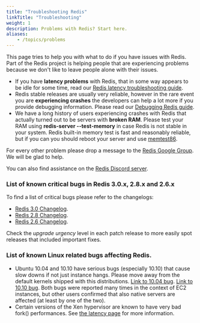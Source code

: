 ```yaml
---
title: "Troubleshooting Redis"
linkTitle: "Troubleshooting"
weight: 1
description: Problems with Redis? Start here.
aliases:
    - /topics/problems
---
```


This page tries to help you with what to do if you have issues with Redis. Part of the Redis project is helping people that are experiencing problems because we don't like to leave people alone with their issues.

* If you have **latency problems** with Redis, that in some way appears to be idle for some time, read our [Redis latency troubleshooting guide](/topics/latency).
* Redis stable releases are usually very reliable, however in the rare event you are **experiencing crashes** the developers can help a lot more if you provide debugging information. Please read our [Debugging Redis guide](/topics/debugging).
* We have a long history of users experiencing crashes with Redis that actually turned out to be servers with **broken RAM**. Please test your RAM using **redis-server --test-memory** in case Redis is not stable in your system. Redis built-in memory test is fast and reasonably reliable, but if you can you should reboot your server and use [memtest86](http://memtest86.com).

For every other problem please drop a message to the [Redis Google Group](http://groups.google.com/group/redis-db). We will be glad to help.

You can also find assistance on the [Redis Discord server](https://discord.gg/redis).

### List of known critical bugs in Redis 3.0.x, 2.8.x and 2.6.x

To find a list of critical bugs please refer to the changelogs:

* [Redis 3.0 Changelog](https://raw.githubusercontent.com/redis/redis/3.0/00-RELEASENOTES).
* [Redis 2.8 Changelog](https://raw.githubusercontent.com/redis/redis/2.8/00-RELEASENOTES).
* [Redis 2.6 Changelog](https://raw.githubusercontent.com/redis/redis/2.6/00-RELEASENOTES).

Check the *upgrade urgency* level in each patch release to more easily spot
releases that included important fixes.

### List of known Linux related bugs affecting Redis.

* Ubuntu 10.04 and 10.10 have serious bugs (especially 10.10) that cause slow downs if not just instance hangs. Please move away from the default kernels shipped with this distributions. [Link to 10.04 bug](https://blog.librato.com/posts/2011/5/16/ec2-users-should-be-cautious-when-booting-ubuntu-1004-amis). [Link to 10.10 bug](https://bugs.launchpad.net/ubuntu/+source/linux/+bug/666211). Both bugs were reported many times in the context of EC2 instances, but other users confirmed that also native servers are affected (at least by one of the two).
* Certain versions of the Xen hypervisor are known to have very bad fork() performances. See [the latency page](/topics/latency) for more information.

